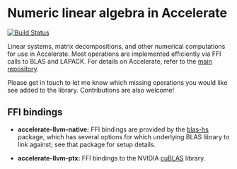 # Numeric linear algebra in Accelerate

[![Build Status](https://travis-ci.org/tmcdonell/accelerate-blas.svg?branch=master)](https://travis-ci.org/tmcdonell/accelerate-blas)

Linear systems, matrix decompositions, and other numerical computations for use
in Accelerate. Most operations are implemented efficiently via FFI calls to BLAS
and LAPACK. For details on Accelerate, refer to the [main repository][GitHub].

Please get in touch to let me know which missing operations you would like see
added to the library. Contributions are also welcome!


## FFI bindings

  * **accelerate-llvm-native:** FFI bindings are provided by the [blas-hs] package,
    which has several options for which underlying BLAS library to link against;
    see that package for setup details.

  * **accelerate-llvm-ptx:** FFI bindings to the NVIDIA [cuBLAS] library.


  [GitHub]:     https://github.com/AccelerateHS/accelerate
  [blas-hs]:    http://hackage.haskell.org/package/blas-hs
  [cuBLAS]:     http://docs.nvidia.com/cuda/cublas/index.html

